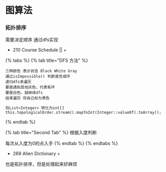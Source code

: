 # 图算法

### 拓扑排序

需要决定顺序 通过dfs实现

* 210 Course Schedule ||    +

{% tabs %}
{% tab title="DFS 方法" %}
```
三种颜色 表示状态 Black White Gray
通过isImpossible() 判断是否成环
递归dfs来遍历
要是遇到其他灰色，代表有环
要是白色，就继续dfs
结束遍历 将自己标为黑色

将List<Integer> 转化为int[]
this.topologicalOrder.stream().mapToInt(Integer::valueOf).toArray();
```
{% endtab %}

{% tab title="Second Tab" %}
根据入度判断

每次从入度为0的点入手
{% endtab %}
{% endtabs %}

* 269 Alien Dictionary +

也是拓扑排序，但是处理起来好麻烦
